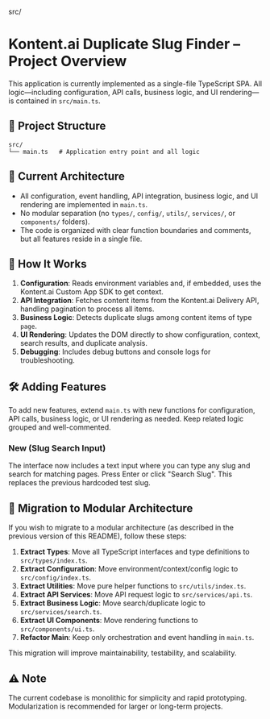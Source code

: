 src/

# Kontent.ai Duplicate Slug Finder – Project Overview

This application is currently implemented as a single-file TypeScript SPA. All logic—including configuration, API calls, business logic, and UI rendering—is contained in `src/main.ts`.

## 📁 Project Structure

```
src/
└── main.ts   # Application entry point and all logic
```

## 📝 Current Architecture

- All configuration, event handling, API integration, business logic, and UI rendering are implemented in `main.ts`.
- No modular separation (no `types/`, `config/`, `utils/`, `services/`, or `components/` folders).
- The code is organized with clear function boundaries and comments, but all features reside in a single file.

## 🚦 How It Works

1. **Configuration**: Reads environment variables and, if embedded, uses the Kontent.ai Custom App SDK to get context.
2. **API Integration**: Fetches content items from the Kontent.ai Delivery API, handling pagination to process all items.
3. **Business Logic**: Detects duplicate slugs among content items of type `page`.
4. **UI Rendering**: Updates the DOM directly to show configuration, context, search results, and duplicate analysis.
5. **Debugging**: Includes debug buttons and console logs for troubleshooting.

## 🛠️ Adding Features

To add new features, extend `main.ts` with new functions for configuration, API calls, business logic, or UI rendering as needed. Keep related logic grouped and well-commented.

### New (Slug Search Input)

The interface now includes a text input where you can type any slug and search for matching pages. Press Enter or click "Search Slug". This replaces the previous hardcoded test slug.

## 🔄 Migration to Modular Architecture

If you wish to migrate to a modular architecture (as described in the previous version of this README), follow these steps:

1. **Extract Types**: Move all TypeScript interfaces and type definitions to `src/types/index.ts`.
2. **Extract Configuration**: Move environment/context/config logic to `src/config/index.ts`.
3. **Extract Utilities**: Move pure helper functions to `src/utils/index.ts`.
4. **Extract API Services**: Move API request logic to `src/services/api.ts`.
5. **Extract Business Logic**: Move search/duplicate logic to `src/services/search.ts`.
6. **Extract UI Components**: Move rendering functions to `src/components/ui.ts`.
7. **Refactor Main**: Keep only orchestration and event handling in `main.ts`.

This migration will improve maintainability, testability, and scalability.

## ⚠️ Note

The current codebase is monolithic for simplicity and rapid prototyping. Modularization is recommended for larger or long-term projects.
